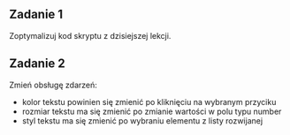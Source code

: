 ## Zadanie 1

Zoptymalizuj kod skryptu z dzisiejszej lekcji.

## Zadanie 2

Zmień obsługę zdarzeń:

- kolor tekstu powinien się zmienić po kliknięciu na wybranym przyciku
- rozmiar tekstu ma się zmienić po zmianie wartości w polu typu number
- styl tekstu ma się zmienić po wybraniu elementu z listy rozwijanej

